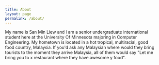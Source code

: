 ```yaml
---
title: About
layout: page
permalink: /about/
---
```



<p>My name is San Min Liew and I am a senior undergraduate international student here at the University Of Minnesota majoring in Computer Engineering. My hometown is located in a hot tropical, multiracial, good food country, Malaysia. If you'd ask any Malaysian where would they bring tourists to the moment they arrive Malaysia, all of them would say "Let me bring you to x restaurant where they have awesome y food".
</p>



<!--<ul>
	<li><a href="https://github.com/">Lorem Lorem</a></li>
	<li><a href="https://github.com/">Ipsum Dolor</a></li>
	<li><a href="https://github.com/">Dolor Lorem</a></li>
</ul>-->
